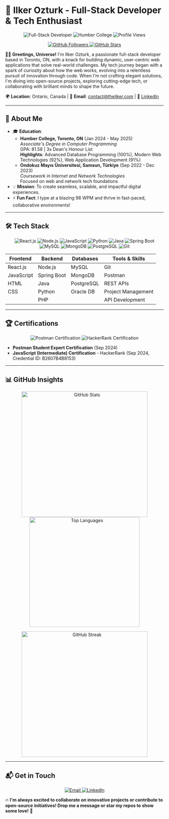 # 🌌 Ilker Ozturk - Full-Stack Developer & Tech Enthusiast

<p align="center">
  <img src="https://img.shields.io/badge/Full--Stack%20Developer-🚀-blueviolet?style=for-the-badge" alt="Full-Stack Developer" />
  <img src="https://img.shields.io/badge/Humber%20College-🎓-ff2d55?style=for-the-badge" alt="Humber College" />
  <img src="https://komarev.com/ghpvc/?username=dailker&color=brightgreen&style=for-the-badge" alt="Profile Views" />
</p>

<p align="center">
  <a href="https://github.com/dailker">
    <img src="https://img.shields.io/github/followers/dailker?label=Follow&style=social" alt="GitHub Followers" />
  </a>
  <a href="https://github.com/dailker?tab=repositories">
    <img src="https://img.shields.io/github/stars/dailker?label=Stars&style=social" alt="GitHub Stars" />
  </a>
</p>

👨‍💻 **Greetings, Universe!** I'm Ilker Ozturk, a passionate full-stack developer based in Toronto, ON, with a knack for building dynamic, user-centric web applications that solve real-world challenges. My tech journey began with a spark of curiosity about how the web works, evolving into a relentless pursuit of innovation through code. When I'm not crafting elegant solutions, I'm diving into open-source projects, exploring cutting-edge tech, or collaborating with brilliant minds to shape the future.

🌍 **Location**: Ontario, Canada | 📧 **Email**: [contact@theilker.com](mailto:contact@theilker.com) | 🔗 [LinkedIn](https://www.linkedin.com/in/ilkeroztbm)

---

## 🌟 About Me

- 🎓 **Education**:
  - **Humber College, Toronto, ON** (Jan 2024 - May 2025)  
    *Associate's Degree in Computer Programming*  
    GPA: 81.58 | 3x Dean's Honour List  
    **Highlights**: Advanced Database Programming (100%), Modern Web Technologies (92%), Web Application Development (91%)
  - **Ondokuz Mayıs Üniversitesi, Samsun, Türkiye** (Sep 2022 - Dec 2023)  
    *Coursework in Internet and Network Technologies*  
    Focused on web and network tech foundations
- 💡 **Mission**: To create seamless, scalable, and impactful digital experiences.
- ⚡ **Fun Fact**: I type at a blazing 98 WPM and thrive in fast-paced, collaborative environments!

---

## 🛠️ Tech Stack

<p align="center">
  <img src="https://img.shields.io/badge/React.js-%2361DAFB?logo=react&style=flat-square" alt="React.js" />
  <img src="https://img.shields.io/badge/Node.js-%23339933?logo=node.js&style=flat-square" alt="Node.js" />
  <img src="https://img.shields.io/badge/JavaScript-%23F7DF1E?logo=javascript&style=flat-square" alt="JavaScript" />
  <img src="https://img.shields.io/badge/Python-%233776AB?logo=python&style=flat-square" alt="Python" />
  <img src="https://img.shields.io/badge/Java-%23ED8B00?logo=java&style=flat-square" alt="Java" />
  <img src="https://img.shields.io/badge/Spring%20Boot-%236DB33F?logo=spring&style=flat-square" alt="Spring Boot" />
  <img src="https://img.shields.io/badge/MySQL-%234479A1?logo=mysql&style=flat-square" alt="MySQL" />
  <img src="https://img.shields.io/badge/MongoDB-%2347A248?logo=mongodb&style=flat-square" alt="MongoDB" />
  <img src="https://img.shields.io/badge/PostgreSQL-%234169E1?logo=postgresql&style=flat-square" alt="PostgreSQL" />
  <img src="https://img.shields.io/badge/Git-%23F05032?logo=git&style=flat-square" alt="Git" />
</p>

| **Frontend** | **Backend** | **Databases** | **Tools & Skills** |
|--------------|-------------|---------------|--------------------|
| React.js     | Node.js     | MySQL         | Git                |
| JavaScript   | Spring Boot | MongoDB       | Postman            |
| HTML         | Java        | PostgreSQL    | REST APIs          |
| CSS          | Python      | Oracle DB     | Project Management |
|              | PHP         |               | API Development    |

---

## 🏆 Certifications

<p align="center">
  <img src="https://img.shields.io/badge/Postman%20Student%20Expert-FF6C37?logo=postman&style=for-the-badge" alt="Postman Certification" />
  <img src="https://img.shields.io/badge/HackerRank%20JavaScript%20(Intermediate)-2EC866?logo=hackerrank&style=for-the-badge" alt="HackerRank Certification" />
</p>

- **Postman Student Expert Certification** (Sep 2024)
- **JavaScript (Intermediate) Certification** - HackerRank (Sep 2024, Credential ID: B2607B4B8153)

---

## 📊 GitHub Insights

<p align="center">
  <img src="https://github-readme-stats.vercel.app/api?username=dailker&show_icons=true&theme=dracula&hide_border=true" alt="GitHub Stats" width="400" />
  <img src="https://github-readme-stats.vercel.app/api/top-langs/?username=dailker&layout=compact&theme=dracula&hide_border=true" alt="Top Languages" width="350" />
</p>

<p align="center">
  <img src="https://github-readme-streak-stats.herokuapp.com/?user=dailker&theme=dracula&hide_border=true" alt="GitHub Streak" width="400" />
</p>

---

## 📬 Get in Touch

<p align="center">
  <a href="mailto:contact@theilker.com">
    <img src="https://img.shields.io/badge/Email-contact%40theilker.com-ff2d55?style=for-the-badge&logo=gmail" alt="Email" />
  </a>
  <a href="https://www.linkedin.com/in/ilkeroztbm">
    <img src="https://img.shields.io/badge/LinkedIn-ilkeroztbm-0A66C2?style=for-the-badge&logo=linkedin" alt="LinkedIn" />
  </a>
</p>

🔥 **I'm always excited to collaborate on innovative projects or contribute to open-source initiatives! Drop me a message or star my repos to show some love!** 🚀
